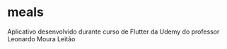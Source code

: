 # meals
 Aplicativo desenvolvido durante curso de Flutter da Udemy do professor Leonardo Moura Leitão
